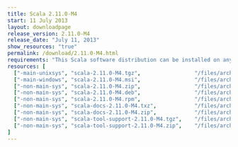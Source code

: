 ```yaml
---
title: Scala 2.11.0-M4
start: 11 July 2013
layout: downloadpage
release_version: 2.11.0-M4
release_date: "July 11, 2013"
show_resources: "true"
permalink: /download/2.11.0-M4.html
requirements: "This Scala software distribution can be installed on any Unix-like or Windows system. It requires the Java runtime version 1.6 or later, which can be downloaded <a href='http://www.java.com/'>here</a>."
resources: [
  ["-main-unixsys", "scala-2.11.0-M4.tgz",                 "/files/archive/scala-2.11.0-M4.tgz",                 "Mac OS X, Unix, Cygwin",     "25 MB"],
  ["-main-windows", "scala-2.11.0-M4.msi",                 "/files/archive/scala-2.11.0-M4.msi",                 "Windows (msi installer)",    "50 MB"],
  ["-non-main-sys", "scala-2.11.0-M4.zip",                 "/files/archive/scala-2.11.0-M4.zip",                 "Windows",                    "25 MB"],
  ["-non-main-sys", "scala-2.11.0-M4.deb",                 "/files/archive/scala-2.11.0-M4.deb",                 "Debian",                     "25 MB"],
  ["-non-main-sys", "scala-2.11.0-M4.rpm",                 "/files/archive/scala-2.11.0-M4.rpm",                 "RPM package",                "25 MB"],
  ["-non-main-sys", "scala-docs-2.11.0-M4.txz",            "/files/archive/scala-docs-2.11.0-M4.txz",            "API docs",                   "3 MB"],
  ["-non-main-sys", "scala-docs-2.11.0-M4.zip",            "/files/archive/scala-docs-2.11.0-M4.zip",            "API docs",                   "27 MB"],
  ["-non-main-sys", "scala-tool-support-2.11.0-M4.tgz",    "/files/archive/scala-tool-support-2.11.0-M4.tgz",    "Scala Tool Support (tgz)",   "25 KB"],
  ["-non-main-sys", "scala-tool-support-2.11.0-M4.zip",    "/files/archive/scala-tool-support-2.11.0-M4.zip",    "Scala Tool Support (zip)",   "46 KB"]
]
---
```




